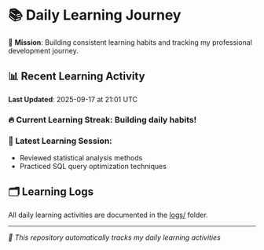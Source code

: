 # 📚 Daily Learning Journey

🎯 **Mission**: Building consistent learning habits and tracking my professional development journey.

## 📊 Recent Learning Activity

**Last Updated**: 2025-09-17 at 21:01 UTC

### 🔥 Current Learning Streak: Building daily habits!

### 📝 Latest Learning Session:
- Reviewed statistical analysis methods
- Practiced SQL query optimization techniques

## 🗂️ Learning Logs

All daily learning activities are documented in the [logs/](./logs/) folder.

---
*🤖 This repository automatically tracks my daily learning activities*

